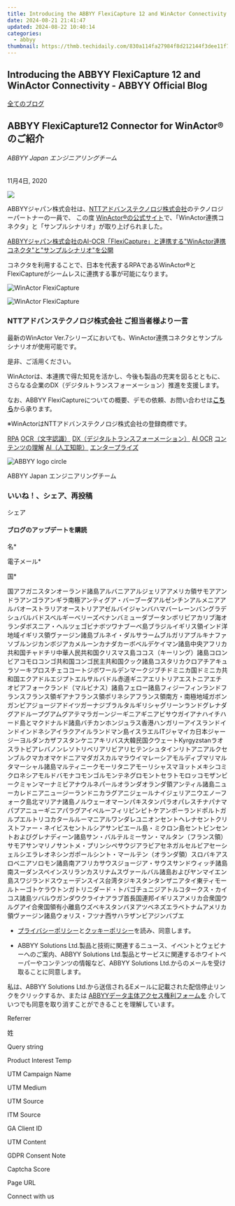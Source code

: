```yaml
---
title: Introducing the ABBYY FlexiCapture 12 and WinActor Connectivity - ABBYY Official Blog
date: 2024-08-21 21:41:47
updated: 2024-08-22 10:40:14
categories:
  - abbyy
thumbnail: https://thmb.techidaily.com/830a114fa27984f8d212144f3dee11f785f5b8b667c623d0ec997b65a2b06877.jpg
---
```


## Introducing the ABBYY FlexiCapture 12 and WinActor Connectivity - ABBYY Official Blog

[全てのブログ](https://tools.techidaily.com/abbyy/products/)

## ABBYY FlexiCapture12 Connector for WinActor®のご紹介

###### ABBYY Japan エンジニアリングチーム

11月4日, 2020

![](https://static4.abbyy.com/abbyycommedia/30015/04-flexicapture-2-848x444.jpg) 

ABBYYジャパン株式会社は、[NTTアドバンステクノロジ株式会社](https://www.ntt-at.co.jp/)のテクノロジーパートナーの一員で、 この度 [WinActor®の公式サイト](https://winactor.biz/)で、「WinActor連携コネクタ」と「サンプルシナリオ」が取り上げられました。

[ABBYYジャパン株式会社のAI-OCR「FlexiCapture」と連携する"WinActor連携コネクタ"と"サンプルシナリオ"を公開](https://winactor.biz/topics/2020/10/15%5F3331.html)

コネクタを利用することで、日本を代表するRPAであるWinActor®とFlexiCaptureがシームレスに連携する事が可能になります。

![WinActor FlexiCapture](https://static1.abbyy.com/abbyycommedia/30014/flexicapture-rpa-scheme-2.jpg)

![WinActor FlexiCapture](https://static1.abbyy.com/abbyycommedia/29991/rpa-fc-picture.png)

### NTTアドバンステクノロジ株式会社 ご担当者様より一言

最新のWinActor Ver.7シリーズにおいても、WinActor連携コネクタとサンプルシナリオが使用可能です。

是非、ご活用ください。

WinActorは、本連携で得た知見を活かし、今後も製品の充実を図るとともに、さらなる企業のDX（デジタルトランスフォーメーション）推進を支援します。

なお、ABBYY FlexiCaptureについての概要、デモの依頼、お問い合わせは[**こちら**](https://tools.techidaily.com/abbyy/products/)から承ります。

※WinActorはNTTアドバンステクノロジ株式会社の登録商標です。

[RPA](https://tools.techidaily.com/abbyy/products/) [OCR（文字認識）](https://tools.techidaily.com/abbyy/products/) [DX（デジタルトランスフォーメーション）](https://tools.techidaily.com/abbyy/products/) [AI OCR](https://tools.techidaily.com/abbyy/products/) [コンテンツの理解](https://tools.techidaily.com/abbyy/products/) [AI（人工知能）](https://tools.techidaily.com/abbyy/products/) [エンタープライズ](https://tools.techidaily.com/abbyy/products/) 

![ABBYY logo circle](https://static5.abbyy.com/abbyycommedia/29971/abbyy-logo-2021-blog-99x99.png)

ABBYY Japan エンジニアリングチーム

### いいね！、シェア、再投稿

シェア 

#### ブログのアップデートを購読

名\*

電子メール\*

国\*

国アフガニスタンオーランド諸島アルバニアアルジェリアアメリカ領サモアアンドラアンゴラアンギラ南極アンティグア・バーブーダアルゼンチンアルメニアアルバオーストラリアオーストリアアゼルバイジャンバハマバーレーンバングラデシュバルバドスベルギーベリーズベナンバミューダブータンボリビアカリブ海オランダボスニア・ヘルツェゴビナボツワナブーベ島ブラジルイギリス領インド洋地域イギリス領ヴァージン諸島ブルネイ・ダルサラームブルガリアブルキナファソブルンジカンボジアカメルーンカナダカーボベルデケイマン諸島中央アフリカ共和国チャドチリ中華人民共和国クリスマス島ココス（キーリング）諸島コロンビアコモロコンゴ共和国コンゴ民主共和国クック諸島コスタリカクロアチアキュラソーキプロスチェココートジボワールデンマークジブチドミニカ国ドミニカ共和国エクアドルエジプトエルサルバドル赤道ギニアエリトリアエストニアエチオピアフォークランド（マルビナス）諸島フェロー諸島フィジーフィンランドフランスフランス領ギアナフランス領ポリネシアフランス領南方・南極地域ガボンガンビアジョージアドイツガーナジブラルタルギリシャグリーンランドグレナダグアドループグアムグアテマラガーンジーギニアギニアビサウガイアナハイチハード島とマクドナルド諸島バチカンホンジュラス香港ハンガリーアイスランドインドインドネシアイラクアイルランドマン島イスラエルITジャマイカ日本ジャージーヨルダンカザフスタンケニアキリバス大韓民国クウェートKyrgyzstanラオスラトビアレバノンレソトリベリアリビアリヒテンシュタインリトアニアルクセンブルクマカオマケドニアマダガスカルマラウイマレーシアモルディブマリマルタマーシャル諸島マルティニークモーリタニアモーリシャスマヨットメキシコミクロネシアモルドバモナコモンゴルモンテネグロモントセラトモロッコモザンビークミャンマーナミビアナウルネパールオランダオランダ領アンティル諸島ニューカレドニアニュージーランドニカラグアニジェールナイジェリアニウエノーフォーク島北マリアナ諸島ノルウェーオマーンパキスタンパラオパレスチナパナマパプアニューギニアパラグアイペルーフィリピンピトケアンポーランドポルトガルプエルトリコカタールルーマニアルワンダレユニオンセントヘレナセントクリストファー・ネイビスセントルシアサンピエール島・ミクロン島セントビンセントおよびグレナディーン諸島サン・バルテルミーサン・マルタン（フランス領）サモアサンマリノサントメ・プリンシペサウジアラビアセネガルセルビアセーシェルシエラレオネシンガポールシント・マールテン（オランダ領）スロバキアスロベニアソロモン諸島南アフリカサウスジョージア・サウスサンドウィッチ諸島南スーダンスペインスリランカスリナムスヴァールバル諸島およびヤンマイエン島スワジランドスウェーデンスイス台湾タジキスタンタンザニアタイ東ティモールトーゴトケラウトンガトリニダード・トバゴチュニジアトルコタークス・カイコス諸島ツバルウガンダウクライナアラブ首長国連邦イギリスアメリカ合衆国ウルグアイ合衆国領有小離島ウズベキスタンバヌアツベネズエラベトナムアメリカ領ヴァージン諸島ウォリス・フツナ西サハラザンビアジンバブエ

* [プライバシーポリシー](https://tools.techidaily.com/abbyy/products/)と[クッキーポリシー](https://tools.techidaily.com/abbyy/products/)を読み、同意します。

* ABBYY Solutions Ltd.製品と技術に関連するニュース、イベントとウェビナーへのご案内、ABBYY Solutions Ltd.製品とサービスに関連するホワイトペーパーやコンテンツの情報など、ABBYY Solutions Ltd.からのメールを受け取ることに同意します。  
    
私は、ABBYY Solutions Ltd.から送信されるEメールに記載された配信停止リンクをクリックするか、または [ABBYYデータ主体アクセス権利フォームを](https://tools.techidaily.com/abbyy/products/) 介していつでも同意を取り消すことができることを理解しています。

Referrer

姓

Query string

Product Interest Temp

UTM Campaign Name

UTM Medium

UTM Source

ITM Source

GA Client ID

UTM Content

GDPR Consent Note

Captcha Score

Page URL

Connect with us

<ins class="adsbygoogle"
     style="display:block"
     data-ad-format="autorelaxed"
     data-ad-client="ca-pub-7571918770474297"
     data-ad-slot="1223367746"></ins>



<ins class="adsbygoogle"
     style="display:block"
     data-ad-client="ca-pub-7571918770474297"
     data-ad-slot="8358498916"
     data-ad-format="auto"
     data-full-width-responsive="true"></ins>

